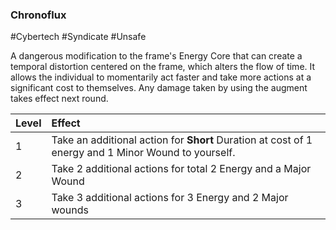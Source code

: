 ### Chronoflux

#Cybertech #Syndicate #Unsafe 

A dangerous modification to the frame's Energy Core that can create a temporal distortion centered on the frame, which alters the flow of time. It allows the individual to momentarily act faster and take more actions at a significant cost to themselves. Any damage taken by using the augment takes effect next round.

| Level | Effect                                                                                             |
|:----- |:-------------------------------------------------------------------------------------------------- |
| 1     | Take an additional action for **Short** Duration at cost of 1 energy and 1 Minor Wound to yourself. |
| 2     | Take 2 additional actions for total 2 Energy and a Major Wound                                     |
| 3     | Take 3 additional actions for 3 Energy and 2 Major wounds                                          |